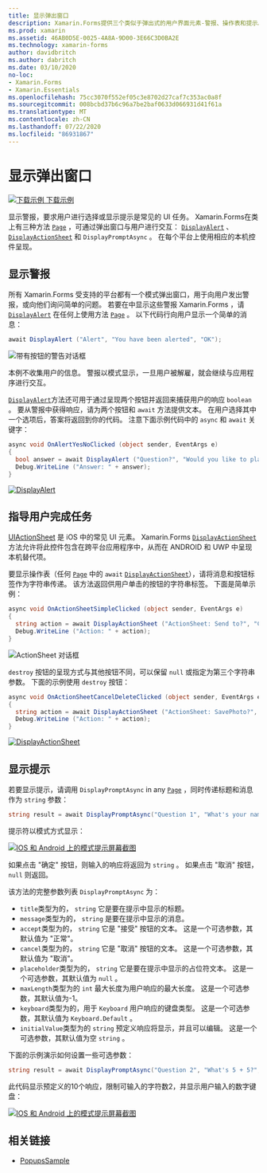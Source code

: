 ```yaml
---
title: 显示弹出窗口
description: Xamarin.Forms提供三个类似于弹出式的用户界面元素-警报、操作表和提示。 本文演示如何使用警报、操作表和提示 Api 来显示询问用户简单问题的对话框、指导用户完成任务以及显示提示。
ms.prod: xamarin
ms.assetid: 46AB0D5E-0025-4A8A-9D00-3E66C3D0BA2E
ms.technology: xamarin-forms
author: davidbritch
ms.author: dabritch
ms.date: 03/10/2020
no-loc:
- Xamarin.Forms
- Xamarin.Essentials
ms.openlocfilehash: 75cc3070f552ef05c3e8702d27caf7c353ac0a8f
ms.sourcegitcommit: 008bcbd37b6c96a7be2baf0633d066931d41f61a
ms.translationtype: MT
ms.contentlocale: zh-CN
ms.lasthandoff: 07/22/2020
ms.locfileid: "86931867"
---
```

# <a name="display-pop-ups"></a>显示弹出窗口

[![下载示例](~/media/shared/download.png) 下载示例](https://docs.microsoft.com/samples/xamarin/xamarin-forms-samples/navigation-pop-ups)

显示警报，要求用户进行选择或显示提示是常见的 UI 任务。 Xamarin.Forms在类上有三种方法 [`Page`](xref:Xamarin.Forms.Page) ，可通过弹出窗口与用户进行交互： [`DisplayAlert`](xref:Xamarin.Forms.Page.DisplayAlert*) 、 [`DisplayActionSheet`](xref:Xamarin.Forms.Page.DisplayActionSheet*) 和 `DisplayPromptAsync` 。 在每个平台上使用相应的本机控件呈现。

## <a name="display-an-alert"></a>显示警报

所有 Xamarin.Forms 受支持的平台都有一个模式弹出窗口，用于向用户发出警报，或向他们询问简单的问题。 若要在中显示这些警报 Xamarin.Forms ，请 [`DisplayAlert`](xref:Xamarin.Forms.Page.DisplayAlert*) 在任何上使用方法 [`Page`](xref:Xamarin.Forms.Page) 。 以下代码行向用户显示一个简单的消息：

```csharp
await DisplayAlert ("Alert", "You have been alerted", "OK");
```

![带有按钮的警告对话框](pop-ups-images/alert.png)

本例不收集用户的信息。 警报以模式显示，一旦用户被解雇，就会继续与应用程序进行交互。

[`DisplayAlert`](xref:Xamarin.Forms.Page.DisplayAlert*)方法还可用于通过呈现两个按钮并返回来捕获用户的响应 `boolean` 。 要从警报中获得响应，请为两个按钮和 `await` 方法提供文本。 在用户选择其中一个选项后，答案将返回到你的代码。 注意下面示例代码中的 `async` 和 `await` 关键字：

```csharp
async void OnAlertYesNoClicked (object sender, EventArgs e)
{
  bool answer = await DisplayAlert ("Question?", "Would you like to play a game", "Yes", "No");
  Debug.WriteLine ("Answer: " + answer);
}
```

[![DisplayAlert](pop-ups-images/alert2-sml.png "包含两个按钮的警报对话框")](pop-ups-images/alert2.png#lightbox "包含两个按钮的警报对话框")

## <a name="guide-users-through-tasks"></a>指导用户完成任务

[UIActionSheet](https://developer.apple.com/library/ios/documentation/uikit/reference/uiactionsheet_class/Reference/Reference.html) 是 iOS 中的常见 UI 元素。 Xamarin.Forms [`DisplayActionSheet`](xref:Xamarin.Forms.Page.DisplayActionSheet*) 方法允许将此控件包含在跨平台应用程序中，从而在 ANDROID 和 UWP 中呈现本机替代项。

要显示操作表（任何 [`Page`](xref:Xamarin.Forms.Page) 中的 `await` [`DisplayActionSheet`](xref:Xamarin.Forms.Page.DisplayActionSheet*)），请将消息和按钮标签作为字符串传递。 该方法返回供用户单击的按钮的字符串标签。 下面是简单示例：

```csharp
async void OnActionSheetSimpleClicked (object sender, EventArgs e)
{
  string action = await DisplayActionSheet ("ActionSheet: Send to?", "Cancel", null, "Email", "Twitter", "Facebook");
  Debug.WriteLine ("Action: " + action);
}
```

![ActionSheet 对话框](pop-ups-images/action.png)

`destroy` 按钮的呈现方式与其他按钮不同，可以保留 `null` 或指定为第三个字符串参数。 下面的示例使用 `destroy` 按钮：

```csharp
async void OnActionSheetCancelDeleteClicked (object sender, EventArgs e)
{
  string action = await DisplayActionSheet ("ActionSheet: SavePhoto?", "Cancel", "Delete", "Photo Roll", "Email");
  Debug.WriteLine ("Action: " + action);
}
```

[![DisplayActionSheet](pop-ups-images/action2-sml.png "带有销毁按钮的操作表对话框")](pop-ups-images/action2.png#lightbox "带有销毁按钮的操作表对话框")

## <a name="display-a-prompt"></a>显示提示

若要显示提示，请调用 `DisplayPromptAsync` in any [`Page`](xref:Xamarin.Forms.Page) ，同时传递标题和消息作为 `string` 参数：

```csharp
string result = await DisplayPromptAsync("Question 1", "What's your name?");
```

提示符以模式方式显示：

[![IOS 和 Android 上的模式提示屏幕截图](pop-ups-images/simple-prompt.png "模式提示")](pop-ups-images/simple-prompt-large.png#lightbox "模式提示")

如果点击 "确定" 按钮，则输入的响应将返回为 `string` 。 如果点击 "取消" 按钮， `null` 则返回。

该方法的完整参数列表 `DisplayPromptAsync` 为：

- `title`类型为的， `string` 它是要在提示中显示的标题。
- `message`类型为的， `string` 是要在提示中显示的消息。
- `accept`类型为的， `string` 它是 "接受" 按钮的文本。 这是一个可选参数，其默认值为 "正常"。
- `cancel`类型为的， `string` 它是 "取消" 按钮的文本。 这是一个可选参数，其默认值为 "取消"。
- `placeholder`类型为的， `string` 它是要在提示中显示的占位符文本。 这是一个可选参数，其默认值为 `null` 。
- `maxLength`类型为的 `int` 最大长度为用户响应的最大长度。 这是一个可选参数，其默认值为-1。
- `keyboard`类型为的，用于 `Keyboard` 用户响应的键盘类型。 这是一个可选参数，其默认值为 `Keyboard.Default` 。
- `initialValue`类型为的 `string` 预定义响应将显示，并且可以编辑。 这是一个可选参数，其默认值为空 `string` 。

下面的示例演示如何设置一些可选参数：

```csharp
string result = await DisplayPromptAsync("Question 2", "What's 5 + 5?", initialValue: "10", maxLength: 2, keyboard: Keyboard.Numeric);
```

此代码显示预定义的10个响应，限制可输入的字符数2，并显示用户输入的数字键盘：

[![IOS 和 Android 上的模式提示屏幕截图](pop-ups-images/keyboard-prompt.png "模式提示")](pop-ups-images/keyboard-prompt-large.png#lightbox "模式提示")

## <a name="related-links"></a>相关链接

- [PopupsSample](https://docs.microsoft.com/samples/xamarin/xamarin-forms-samples/navigation-pop-ups)
